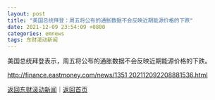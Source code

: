 ```yaml
---
layout: post
title: "美国总统拜登：周五将公布的通胀数据不会反映近期能源价格的下跌"
date: 2021-12-09 23:54:09 +0800
categories: emnews
tags: 东财滚动新闻
---
```


美国总统拜登表示，周五将公布的通胀数据不会反映近期能源价格的下跌。

<http://finance.eastmoney.com/news/1351,202112092208881536.html>

[返回东财滚动新闻](//finews.withounder.com/emnews/)｜[返回首页](//finews.withounder.com/)